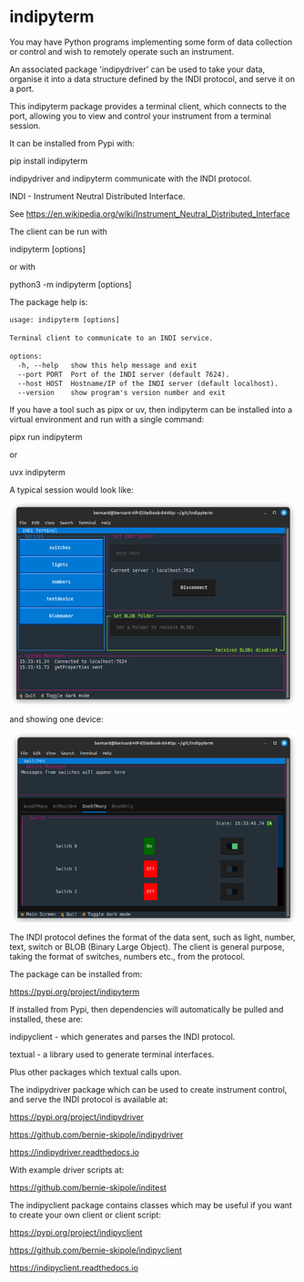 # indipyterm

You may have Python programs implementing some form of data collection or control and wish to remotely operate such an instrument.

An associated package 'indipydriver' can be used to take your data, organise it into a data structure defined by the INDI protocol, and serve it on a port.

This indipyterm package provides a terminal client, which connects to the port, allowing you to view and control your instrument from a terminal session.

It can be installed from Pypi with:

pip install indipyterm

indipydriver and indipyterm communicate with the INDI protocol.

INDI - Instrument Neutral Distributed Interface.

See https://en.wikipedia.org/wiki/Instrument_Neutral_Distributed_Interface

The client can be run with

indipyterm [options]

or with

python3 -m indipyterm [options]

The package help is:

    usage: indipyterm [options]

    Terminal client to communicate to an INDI service.

    options:
      -h, --help   show this help message and exit
      --port PORT  Port of the INDI server (default 7624).
      --host HOST  Hostname/IP of the INDI server (default localhost).
      --version    show program's version number and exit

If you have a tool such as pipx or uv, then indipyterm can be installed into a virtual environment and run with a single command:

pipx run indipyterm

or

uvx indipyterm

A typical session would look like:

![Terminal screenshot](https://github.com/bernie-skipole/indipyterm/raw/main/indipyterm1.png)

and showing one device:

![Terminal screenshot](https://github.com/bernie-skipole/indipyterm/raw/main/indipyterm2.png)


The INDI protocol defines the format of the data sent, such as light, number, text, switch or BLOB (Binary Large Object). The client is general purpose, taking the format of switches, numbers etc., from the protocol.

The package can be installed from:

https://pypi.org/project/indipyterm

If installed from Pypi, then dependencies will automatically be pulled and installed, these are:

indipyclient - which generates and parses the INDI protocol.

textual - a library used to generate terminal interfaces.

Plus other packages which textual calls upon.

The indipydriver package which can be used to create instrument control, and serve the INDI protocol is available at:

https://pypi.org/project/indipydriver

https://github.com/bernie-skipole/indipydriver

https://indipydriver.readthedocs.io

With example driver scripts at:

https://github.com/bernie-skipole/inditest

The indipyclient package contains classes which may be useful if you want to create your own client or client script:

https://pypi.org/project/indipyclient

https://github.com/bernie-skipole/indipyclient

https://indipyclient.readthedocs.io
